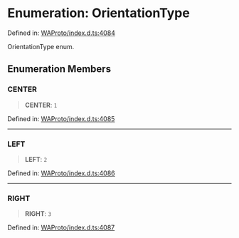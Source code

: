 # Enumeration: OrientationType

Defined in: [WAProto/index.d.ts:4084](https://github.com/Fokusdotid/Baileys/blob/86ad0f8078178c8586062ad3364a59e068f4b3b2/WAProto/index.d.ts#L4084)

OrientationType enum.

## Enumeration Members

### CENTER

> **CENTER**: `1`

Defined in: [WAProto/index.d.ts:4085](https://github.com/Fokusdotid/Baileys/blob/86ad0f8078178c8586062ad3364a59e068f4b3b2/WAProto/index.d.ts#L4085)

***

### LEFT

> **LEFT**: `2`

Defined in: [WAProto/index.d.ts:4086](https://github.com/Fokusdotid/Baileys/blob/86ad0f8078178c8586062ad3364a59e068f4b3b2/WAProto/index.d.ts#L4086)

***

### RIGHT

> **RIGHT**: `3`

Defined in: [WAProto/index.d.ts:4087](https://github.com/Fokusdotid/Baileys/blob/86ad0f8078178c8586062ad3364a59e068f4b3b2/WAProto/index.d.ts#L4087)
